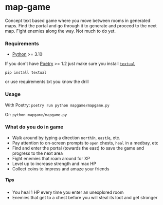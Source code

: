 # map-game

Concept text based game where you move between rooms in generated maps. Find the portal and go through it to generate and proceed to the next map. Fight enemies along the way. Not much to do yet.

### Requirements

- [Python](https://www.python.org/downloads/) >= 3.10

If you don't have [Poetry](https://python-poetry.org/docs/) >= 1.2 just make sure you install [`textual`](https://github.com/Textualize/textual)

`pip install textual`

or use requirements.txt you know the drill

### Usage

With Poetry: `poetry run python mapgame/mapgame.py`

Or: `python mapgame/mapgame.py`

### What do you do in game

- Walk around by typing a direction `north`/`n`, `east`/`e`, etc.
- Pay attention to on-screen prompts to `open` chests, `heal` in a medbay, etc
- Find and enter the portal (towards the east) to save the game and progress to the next area
- Fight enemies that roam around for XP
- Level up to increase strength and max HP
- Collect coins to impress and amaze your friends

##### Tips

- You heal 1 HP every time you enter an unexplored room
- Enemies that get to a chest before you will steal its loot and get stronger
